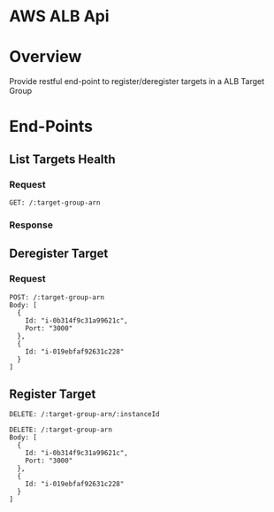 # AWS ALB Api #

# Overview #
Provide restful end-point to register/deregister targets in a ALB Target Group

# End-Points

## List Targets Health
### Request
```
GET: /:target-group-arn
```
### Response

## Deregister Target
### Request
```
POST: /:target-group-arn
Body: [
  {
    Id: "i-0b314f9c31a99621c",
    Port: "3000"
  },
  {
    Id: "i-019ebfaf92631c228"
  }
]
```

## Register Target
```
DELETE: /:target-group-arn/:instanceId
```
```
DELETE: /:target-group-arn
Body: [
  {
    Id: "i-0b314f9c31a99621c",
    Port: "3000"
  },
  {
    Id: "i-019ebfaf92631c228"
  }
]